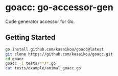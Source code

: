 # goacc: go-accessor-gen

Code generator accessor for Go. 

## Getting Started

```sh
go install github.com/kasaikou/goacc@latest
git clone https://github.com/kasaikou/goacc.git
cd goacc
goacc -i tests/**/*.go
cat tests/example/animal_goacc.go
```
